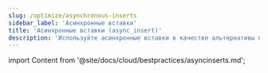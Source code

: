 ```yaml
---
slug: /optimize/asynchronous-inserts
sidebar_label: 'Асинхронные вставки'
title: 'Асинхронные вставки (async_insert)'
description: 'Используйте асинхронные вставки в качестве альтернативы пакетной загрузке данных.'
---
```


import Content from '@site/docs/cloud/bestpractices/asyncinserts.md';

<Content />
